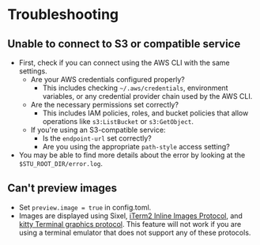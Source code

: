 # Troubleshooting

## Unable to connect to S3 or compatible service

- First, check if you can connect using the AWS CLI with the same settings.
  - Are your AWS credentials configured properly?
    - This includes checking `~/.aws/credentials`, environment variables, or any credential provider chain used by the AWS CLI.
  - Are the necessary permissions set correctly?
    - This includes IAM policies, roles, and bucket policies that allow operations like `s3:ListBucket` or `s3:GetObject`.
  - If you're using an S3-compatible service:
    - Is the `endpoint-url` set correctly?
    - Are you using the appropriate `path-style` access setting?
- You may be able to find more details about the error by looking at the `$STU_ROOT_DIR/error.log`.

## Can't preview images

- Set `preview.image = true` in config.toml.
- Images are displayed using Sixel, [iTerm2 Inline Images Protocol](https://iterm2.com/documentation-images.html), and [kitty Terminal graphics protocol](https://sw.kovidgoyal.net/kitty/graphics-protocol/). This feature will not work if you are using a terminal emulator that does not support any of these protocols.
